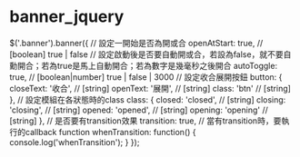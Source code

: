 banner_jquery
========================================================

$('.banner').banner({
	// 設定一開始是否為開或合
	openAtStart: true, // [boolean] true | false
	// 設定啟動後是否要自動開或合，若設為false，就不要自勳開合；若為true是馬上自動開合；若為數字是幾毫秒之後開合
	autoToggle: true, // [boolean|number] true | false | 3000
	// 設定收合展開按鈕
	button: {
		closeText: '收合', // [string]
		openText: '展開', // [string]
		class: 'btn' // [string]
	},
	// 設定模組在各狀態時的class
	class: {
		closed: 'closed', // [string]
		closing: 'closing', // [string]
		opened: 'opened', // [string]
		opening: 'opening' // [string]
	},
	// 是否要有transition效果
	transition: true,
	// 當有transition時，要執行的callback function
	whenTransition: function() {
		console.log('whenTransition');
	}
});
